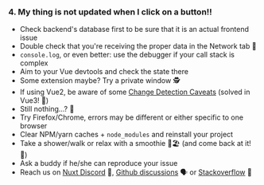 <h3 class="!text-green-500 text-sm">4. My thing is not updated when I click on a button!!</h3>

<v-clicks>

- Check backend's database first to be sure that it is an actual frontend issue
- Double check that you're receiving the proper data in the Network tab 🏅
- `console.log`, or even better: use the debugger if your call stack is complex
- Aim to your Vue devtools and check the state there
- Some extension maybe? Try a private window 🕵️
- If using Vue2, be aware of some [Change Detection Caveats](https://vuejs.org/v2/guide/reactivity.html#Change-Detection-Caveats) (solved in Vue3! 💪)
- Still nothing...? 🤔
- Try Firefox/Chrome, errors may be different or either specific to one browser
- Clear NPM/yarn caches + `node_modules` and reinstall your project
- Take a shower/walk or relax with a smoothie 🍹🏖️ (and come back at it! 🥊)
- Ask a buddy if he/she can reproduce your issue
- Reach us on [Nuxt Discord](https://discord.com/invite/ps2h6QT) 🤠, [Github discussions](https://github.com/nuxt/nuxt.js/discussions) 🗣️ or [Stackoverflow](https://stackoverflow.com/questions/tagged/nuxt.js) 👐

</v-clicks>
